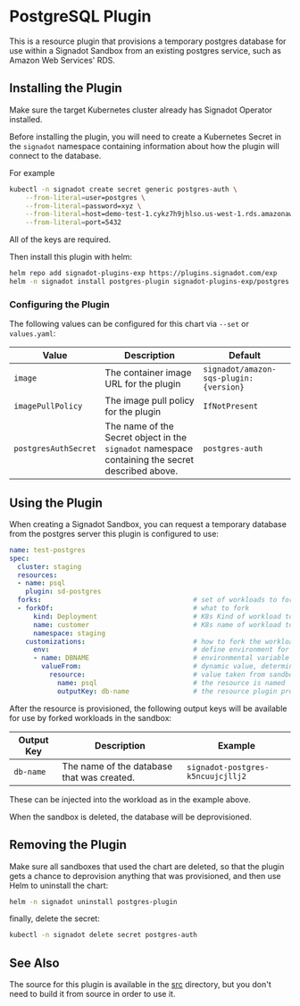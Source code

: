 # PostgreSQL Plugin

This is a resource plugin that provisions a temporary postgres database for use
within a Signadot Sandbox from an existing postgres service, such as Amazon Web
Services' RDS.

## Installing the Plugin

Make sure the target Kubernetes cluster already has Signadot Operator
installed.

Before installing the plugin, you will need to create a Kubernetes Secret in
the `signadot` namespace containing information about how the plugin will
connect to the database.

For example
```sh
kubectl -n signadot create secret generic postgres-auth \
    --from-literal=user=postgres \
    --from-literal=password=xyz \
    --from-literal=host=demo-test-1.cykz7h9jhlso.us-west-1.rds.amazonaws.com \
    --from-literal=port=5432
```

All of the keys are required.

Then install this plugin with helm:
```sh
helm repo add signadot-plugins-exp https://plugins.signadot.com/exp
helm -n signadot install postgres-plugin signadot-plugins-exp/postgres
```

### Configuring the Plugin

The following values can be configured for this chart via `--set` or `values.yaml`:

Value | Description | Default
----- | ----------- | -------
`image` | The container image URL for the plugin | `signadot/amazon-sqs-plugin:{version}`
`imagePullPolicy` | The image pull policy for the plugin | `IfNotPresent`
`postgresAuthSecret` | The name of the Secret object in the `signadot` namespace containing the secret described above. | `postgres-auth`

## Using the Plugin

When creating a Signadot Sandbox, you can request a temporary database from the
postgres server this plugin is configured to use:

```yaml
name: test-postgres
spec:
  cluster: staging
  resources:
  - name: psql
    plugin: sd-postgres
  forks:                                      # set of workloads to fork and how to fork.
  - forkOf:                                   # what to fork
      kind: Deployment                        # K8s Kind of workload to fork (Deployment or ArgoRollout).
      name: customer                          # K8s name of workload to fork.
      namespace: staging
    customizations:                           # how to fork the workload specified by forkOf
      env:                                    # define environment for containers in fork.
      - name: DBNAME                          # environmental variable name.
        valueFrom:                            # dynamic value, determined when the fork is created.
          resource:                           # value taken from sandbox resource
            name: psql                        # the resource is named 'testdb' in this sandbox.
            outputKey: db-name                # the resource plugin provides a value for this key.
```

After the resource is provisioned, the following output keys will be available
for use by forked workloads in the sandbox:

Output Key | Description | Example
---------- | ----------- | -------
`db-name` | The name of the database that was created. | `signadot-postgres-k5ncuujcjllj2`

These can be injected into the workload as in the example above.

When the sandbox is deleted, the database will be deprovisioned.

## Removing the Plugin

Make sure all sandboxes that used the chart are deleted, so that the plugin gets
a chance to deprovision anything that was provisioned, and then use Helm to
uninstall the chart:

```sh
helm -n signadot uninstall postgres-plugin
```

finally, delete the secret:

```sh
kubectl -n signadot delete secret postgres-auth
```

## See Also

The source for this plugin is available in the [src](../../src/)
directory, but you don't need to build it from source in order to use it.
